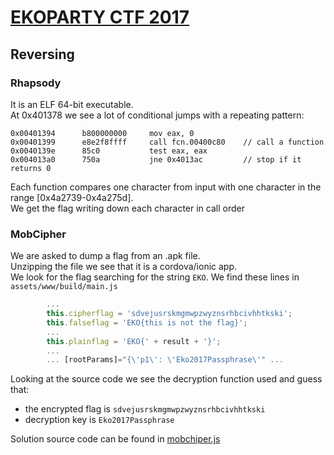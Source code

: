 # [EKOPARTY CTF 2017](https://ctf.ekoparty.org/)
## Reversing
### Rhapsody
It is an ELF 64-bit executable.  
At 0x401378 we see a lot of conditional jumps with a repeating pattern:
```
0x00401394      b800000000     mov eax, 0
0x00401399      e8e2f8ffff     call fcn.00400c80    // call a function
0x0040139e      85c0           test eax, eax
0x004013a0      750a           jne 0x4013ac         // stop if it returns 0
```

Each function compares one character from input with one character in the range [0x4a2739-0x4a275d].  
We get the flag writing down each character in call order 
### MobCipher
We are asked to dump a flag from an .apk file.  
Unzipping the file we see that it is a cordova/ionic app.  
We look for the flag searching for the string `EKO`.
We find these lines in `assets/www/build/main.js`
```javascript
        ...
        this.cipherflag = 'sdvejusrskmgmwpzwyznsrhbcivhhtkski';
        this.falseflag = 'EKO{this is not the flag}';
        ...
        this.plainflag = 'EKO{' + result + '}';
        ...
        ... [rootParams]="{\'p1\': \'Eko2017Passphrase\'" ...
```
Looking at the source code we see the decryption function used and guess that:
- the encrypted flag is `sdvejusrskmgmwpzwyznsrhbcivhhtkski`
- decryption key is `Eko2017Passphrase`


Solution source code can be found in [mobchiper.js](mobchiper.js)

